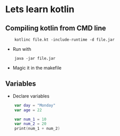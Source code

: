 # Lets learn kotlin
## Compiling kotlin from CMD line
```
	kotlinc file.kt -include-runtime -d file.jar
```

+ Run with
```
	java -jar file.jar
```
+ Magic it in the makefile

## Variables
+ Declare variables
```kotlin
	var day = "Monday"
	var age = 22
```
```kotlin
	var num_1 = 10
	var num_2 = 20
	print(num_1 + num_2)
```
